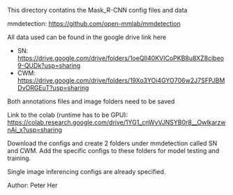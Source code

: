 This directory contatins the Mask_R-CNN config files and data 

mmdetection: 
https://github.com/open-mmlab/mmdetection

All data used  can be found in the google drive link here
 - SN: 
https://drive.google.com/drive/folders/1oeQIl40KVICoPKB8u8XZ8cibeo9-QUDk?usp=sharing
 - CWM: 
https://drive.google.com/drive/folders/19Xo3YOi4GYO706w2J7SFPJBMDvORGEuT?usp=sharing

Both annotations files and image folders need to be saved

Link to the colab (runtime has to be GPU): 
https://colab.research.google.com/drive/1YG1_cnWyVJNSYB0r8__OwlkarzwnAi_x?usp=sharing

Download the configs and create 2 folders under mmdetection called SN and CWM. Add the specific configs to these folders for model testing and training. 

Single image inferencing configs are already specified. 

Author: Peter Her
